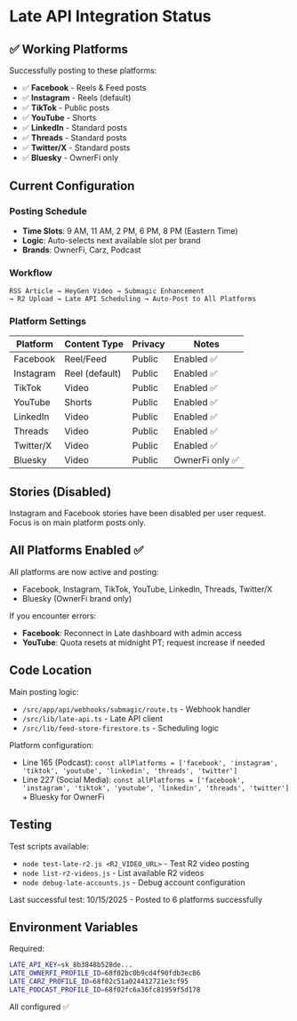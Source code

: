 # Late API Integration Status

## ✅ Working Platforms

Successfully posting to these platforms:
- ✅ **Facebook** - Reels & Feed posts
- ✅ **Instagram** - Reels (default)
- ✅ **TikTok** - Public posts
- ✅ **YouTube** - Shorts
- ✅ **LinkedIn** - Standard posts
- ✅ **Threads** - Standard posts
- ✅ **Twitter/X** - Standard posts
- ✅ **Bluesky** - OwnerFi only

## Current Configuration

### Posting Schedule
- **Time Slots**: 9 AM, 11 AM, 2 PM, 6 PM, 8 PM (Eastern Time)
- **Logic**: Auto-selects next available slot per brand
- **Brands**: OwnerFi, Carz, Podcast

### Workflow
```
RSS Article → HeyGen Video → Submagic Enhancement
→ R2 Upload → Late API Scheduling → Auto-Post to All Platforms
```

### Platform Settings
| Platform | Content Type | Privacy | Notes |
|----------|-------------|---------|-------|
| Facebook | Reel/Feed | Public | Enabled ✅ |
| Instagram | Reel (default) | Public | Enabled ✅ |
| TikTok | Video | Public | Enabled ✅ |
| YouTube | Shorts | Public | Enabled ✅ |
| LinkedIn | Video | Public | Enabled ✅ |
| Threads | Video | Public | Enabled ✅ |
| Twitter/X | Video | Public | Enabled ✅ |
| Bluesky | Video | Public | OwnerFi only ✅ |

## Stories (Disabled)
Instagram and Facebook stories have been disabled per user request.
Focus is on main platform posts only.

## All Platforms Enabled ✅

All platforms are now active and posting:
- Facebook, Instagram, TikTok, YouTube, LinkedIn, Threads, Twitter/X
- Bluesky (OwnerFi brand only)

If you encounter errors:
- **Facebook**: Reconnect in Late dashboard with admin access
- **YouTube**: Quota resets at midnight PT; request increase if needed

## Code Location

Main posting logic:
- `/src/app/api/webhooks/submagic/route.ts` - Webhook handler
- `/src/lib/late-api.ts` - Late API client
- `/src/lib/feed-store-firestore.ts` - Scheduling logic

Platform configuration:
- Line 165 (Podcast): `const allPlatforms = ['facebook', 'instagram', 'tiktok', 'youtube', 'linkedin', 'threads', 'twitter']`
- Line 227 (Social Media): `const allPlatforms = ['facebook', 'instagram', 'tiktok', 'youtube', 'linkedin', 'threads', 'twitter']` + Bluesky for OwnerFi

## Testing

Test scripts available:
- `node test-late-r2.js <R2_VIDEO_URL>` - Test R2 video posting
- `node list-r2-videos.js` - List available R2 videos
- `node debug-late-accounts.js` - Debug account configuration

Last successful test: 10/15/2025 - Posted to 6 platforms successfully

## Environment Variables

Required:
```bash
LATE_API_KEY=sk_8b3848b528de...
LATE_OWNERFI_PROFILE_ID=68f02bc0b9cd4f90fdb3ec86
LATE_CARZ_PROFILE_ID=68f02c51a024412721e3cf95
LATE_PODCAST_PROFILE_ID=68f02fc6a36fc81959f5d178
```

All configured ✅

